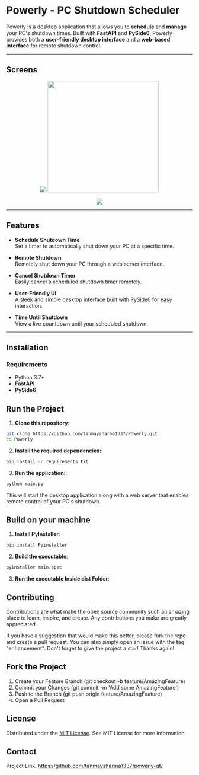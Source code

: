 # Powerly - PC Shutdown Scheduler

Powerly is a desktop application that allows you to **schedule** and **manage** your PC's shutdown times. Built with **FastAPI** and **PySide6**, Powerly provides both a **user-friendly desktop interface** and a **web-based interface** for remote shutdown control.

---

## Screens
<p align="center">
<img src="https://github.com/user-attachments/assets/09525f67-3935-4648-afb9-b4ffcee8a5c9">
<img width="300px" src="https://github.com/user-attachments/assets/32bdb277-3be4-488b-9f5c-ac8ababe1048">
</p>

<p align="center">
<img src="https://github.com/user-attachments/assets/e4a158cc-6b13-4052-8f6f-a9beea7c44d2">
</p>

---

## Features

- **Schedule Shutdown Time**  
  Set a timer to automatically shut down your PC at a specific time.

- **Remote Shutdown**  
  Remotely shut down your PC through a web server interface.

- **Cancel Shutdown Timer**  
  Easily cancel a scheduled shutdown timer remotely.

- **User-Friendly UI**  
  A sleek and simple desktop interface built with PySide6 for easy interaction.

- **Time Until Shutdown**  
  View a live countdown until your scheduled shutdown.

---

## Installation

### Requirements

- Python 3.7+
- **FastAPI**
- **PySide6**

## Run the Project

1. **Clone this repository**:

 ```bash
 git clone https://github.com/tanmaysharma1337/Powerly.git
 cd Powerly
 ```

2. **Install the required dependencies:**:

  ```bash
  pip install -r requirements.txt
  ```

3. **Run the application:**:

  ```bash
  python main.py
  ```
  This will start the desktop application along with a web server that enables remote control of your PC's shutdown.

## Build on your machine

1. **Install PyInstaller**:

  ```bash
  pip install Pyinstaller
  ```

2. **Build the executable**:

  ```bash
  pyinstaller main.spec
  ```

3. **Run the executable Inside dist Folder**:


## Contributing
Contributions are what make the open source community such an amazing place to learn, inspire, and create. Any contributions you make are greatly appreciated.

If you have a suggestion that would make this better, please fork the repo and create a pull request. You can also simply open an issue with the tag "enhancement".
Don't forget to give the project a star! Thanks again!

## Fork the Project
1. Create your Feature Branch (git checkout -b feature/AmazingFeature)
2. Commit your Changes (git commit -m 'Add some AmazingFeature')
3. Push to the Branch (git push origin feature/AmazingFeature)
4. Open a Pull Request
   
## License
Distributed under the [MIT License](https://opensource.org/license/MIT). See MIT License for more information.

## Contact
Project Link: https://github.com/tanmaysharma1337/powerly-qt/

  


